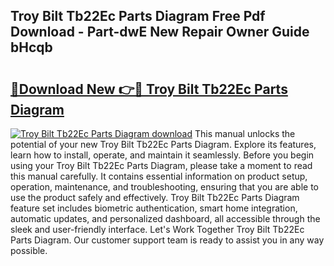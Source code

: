 ## Troy Bilt Tb22Ec Parts Diagram Free Pdf Download - Part-dwE New Repair Owner Guide bHcqb

# <h2><a href="http://dfh718.blite.top/?on=Troy+Bilt+Tb22Ec+Parts+Diagram">🔗Download New 👉🔴 Troy Bilt Tb22Ec Parts Diagram</a></h2>

[![Troy Bilt Tb22Ec Parts Diagram download](https://i.imgur.com/lujVjoI.png)](http://dfh718.blite.top/?on=Troy+Bilt+Tb22Ec+Parts+Diagram)
This manual unlocks the potential of your new Troy Bilt Tb22Ec Parts Diagram. Explore its features, learn how to install, operate, and maintain it seamlessly. Before you begin using your Troy Bilt Tb22Ec Parts Diagram, please take a moment to read this manual carefully. It contains essential information on product setup, operation, maintenance, and troubleshooting, ensuring that you are able to use the product safely and effectively. Troy Bilt Tb22Ec Parts Diagram feature set includes biometric authentication, smart home integration, automatic updates, and personalized dashboard, all accessible through the sleek and user-friendly interface. Let's Work Together Troy Bilt Tb22Ec Parts Diagram. Our customer support team is ready to assist you in any way possible.
